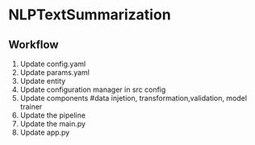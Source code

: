 # NLPTextSummarization

## Workflow

1. Update config.yaml
2. Update params.yaml
3. Update entity
4. Update configuration manager in src config
5. Update components #data injetion, transformation,validation, model trainer 
6. Update the pipeline
7. Update the main.py
8. Update app.py